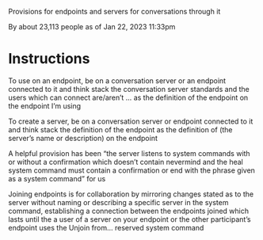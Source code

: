 Provisions for endpoints and servers for conversations through it

By about 23,113 people as of Jan 22, 2023 11:33pm

# Instructions

To use on an endpoint, be on a conversation server or an endpoint connected to it and think stack the conversation server standards and the users which can connect are/aren’t … as the definition of the endpoint on the endpoint I’m using

To create a server, be on a conversation server or endpoint connected to it and think stack the definition of the endpoint as the definition of (the server’s name or description) on the endpoint

A helpful provision has been “the server listens to system commands with or without a confirmation which doesn’t contain nevermind and the heal system command must contain a confirmation or end with the phrase given as a system command” for us

Joining endpoints is for collaboration by mirroring changes stated as to the server without naming or describing a specific server in the system command, establishing a connection between the endpoints joined which lasts until the a user of a server on your endpoint or the other participant’s endpoint uses the Unjoin from… reserved system command
